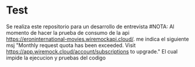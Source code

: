 # Test
Se realiza este repositorio para un desarrollo de entrevista
#NOTA:
Al momento de hacer la prueba de consumo de la api https://eroninternational-movies.wiremockapi.cloud/. me indica el siguiente msj
"Monthly request quota has been exceeded. Visit https://app.wiremock.cloud/account/subscriptions to upgrade."
El cual impide la ejecucion y pruebas del codigo
